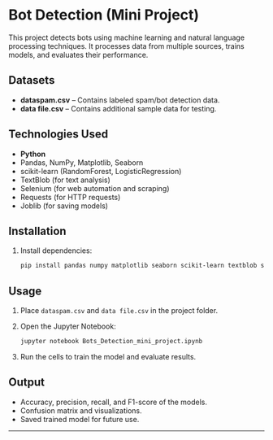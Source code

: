 # Bot Detection (Mini Project)

This project detects bots using machine learning and natural language processing techniques.
It processes data from multiple sources, trains models, and evaluates their performance.

## Datasets

* **dataspam.csv** – Contains labeled spam/bot detection data.
* **data file.csv** – Contains additional sample data for testing.

## Technologies Used

* **Python**
* Pandas, NumPy, Matplotlib, Seaborn
* scikit-learn (RandomForest, LogisticRegression)
* TextBlob (for text analysis)
* Selenium (for web automation and scraping)
* Requests (for HTTP requests)
* Joblib (for saving models)

## Installation

1. Install dependencies:

   ```bash
   pip install pandas numpy matplotlib seaborn scikit-learn textblob selenium requests joblib
   ```

## Usage

1. Place `dataspam.csv` and `data file.csv` in the project folder.
2. Open the Jupyter Notebook:

   ```bash
   jupyter notebook Bots_Detection_mini_project.ipynb
   ```
3. Run the cells to train the model and evaluate results.

## Output

* Accuracy, precision, recall, and F1-score of the models.
* Confusion matrix and visualizations.
* Saved trained model for future use.

---
